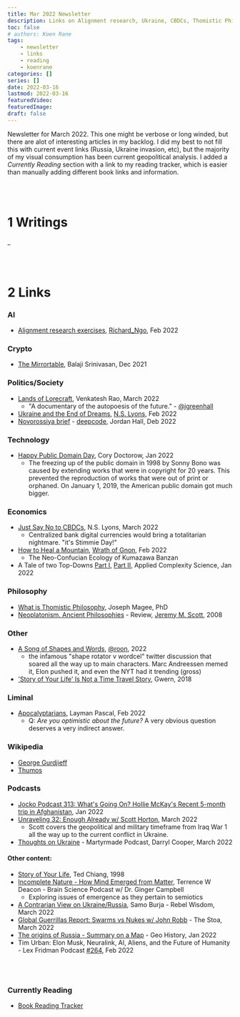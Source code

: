 ```yaml
---
title: Mar 2022 Newsletter
description: Links on Alignment research, Ukraine, CBDCs, Thomistic Philosophy, mirrortables, ecological rehabilitation, public domains, Apocalyptarians, and pertinent video content that was consumed throughout the months of Jan, Feb, and March. 
toc: false
# authors: Koen Rane
tags:
    - newsletter
    - links
    - reading
    - koenrane
categories: []
series: []
date: 2022-03-16
lastmod: 2022-03-16
featuredVideo:
featuredImage:
draft: false
---
```

Newsletter for March 2022. This one might be verbose or long winded, but there are alot of interesting articles in my backlog. I did my best to not fill this with current event links (Russia, Ukraine invasion, etc), but the majority of my visual consumption has been current geopolitical analysis. I added a *Currently Reading* section with a link to my reading tracker, which is easier than manually adding different book links and information. 

</br>
</br>

# 1 Writings
_

</br>
</br>

# 2 Links
### AI
- [Alignment research exercises](https://www.lesswrong.com/posts/kj37Hzb2MsALwLqWt/alignment-research-exercises), [Richard_Ngo](https://www.lesswrong.com/users/ricraz), Feb 2022


### Crypto
- [The Mirrortable](https://balajis.com/mirrortable/), Balaji Srinivasan, Dec 2021


### Politics/Society
- [Lands of Lorecraft](https://studio.ribbonfarm.com/p/lands-of-lorecraft?s=r), Venkatesh Rao, March 2022
    - "A documentary of the autopoesis of the future." - [@jgreenhall](https://twitter.com/jgreenhall)
- [Ukraine and the End of Dreams](https://theupheaval.substack.com/p/ukraine-and-the-end-of-dreams?s=r), [N.S. Lyons](https://substack.com/profile/33861109-ns-lyons), Feb 2022
- [Novorossiya brief](https://deepcode.substack.com/p/novorossiya-brief?s=r) - [deepcode](https://deepcode.substack.com/), Jordan Hall, Deb 2022


### Technology
- [Happy Public Domain Day](https://pluralistic.net/2022/01/03/party-like-its-1926/#roll-over-sonny-bono), Cory Doctorow, Jan 2022
    - The freezing up of the public domain in 1998 by Sonny Bono was caused by extending works that were in copyright for 20 years. This prevented the reproduction of works that were out of print or orphaned. On January 1, 2019, the American public domain got much bigger.  


### Economics
- [Just Say No to CBDCs](https://theupheaval.substack.com/p/just-say-no-to-cbdcs?s=r), N.S. Lyons, March 2022
    - Centralized bank digital currencies would bring a totalitarian nightmare. "it's Stimmie Day!"
- [How to Heal a Mountain](https://wrathofgnon.substack.com/p/how-to-heal-a-mountain?s=r), [Wrath of Gnon](https://substack.com/profile/30006373-wrathofgnon), Feb 2022
    - The Neo-Confucian Ecology of Kumazawa Banzan
- A Tale of two Top-Downs [Part I](https://appliedcomplexity.substack.com/p/a-tale-of-two-top-downs-part-i?s=r), [Part II](https://appliedcomplexity.substack.com/p/a-tale-of-two-top-downs-part-ii?s=r), Applied Complexity Science, Jan 2022


### Philosophy
- [What is Thomistic Philosophy](https://aquinasonline.com/), Joseph Magee, PhD
- [Neoplatonism. Ancient Philosophies](https://bmcr.brynmawr.edu/2009/2009.08.06/) - Review, [Jeremy M. Scott](jmschott@uncc.edu), 2008


### Other
- [A Song of Shapes and Words](https://roonscape.substack.com/p/a-song-of-shapes-and-words?s=r), [@roon](https://twitter.com/tszzl), 2022
    - the infamous "shape rotator v wordcel" twitter discussion that soared all the way up to main characters. Marc Andreessen memed it, Elon pushed it, and even the NYT had it trending (gross)
- ['Story of Your Life' Is Not a Time Travel Story](https://www.gwern.net/Story-Of-Your-Life), Gwern, 2018

### Liminal
- [Apocalyptarians](https://laymanpascal.substack.com/p/apocalyptarians?utm_source=url&s=r), Layman Pascal, Feb 2022
    - Q: *Are you optimistic about the future?* A very obvious question deserves a very indirect answer.


### Wikipedia
- [George Gurdjieff](https://en.wikipedia.org/wiki/George_Gurdjieff)
- [Thumos](https://en.wikipedia.org/wiki/Thumos#Thymos_and_democracy:_megalothymia_and_isothymia)


### Podcasts
- [Jocko Podcast 313: What's Going On? Hollie McKay's Recent 5-month trip in Afghanistan](https://www.youtube.com/watch?v=PaGBj79yofo&t=9098s), Jan 2022
- [Unraveling 32: Enough Already w/ Scott Horton](https://open.spotify.com/episode/2nF9Xp59lqqO9ilxczeCsQ?si=7324078bb847468b), March 2022
    - Scott covers the geopolitical and military timeframe from Iraq War 1 all the way up to the current conflict in Ukraine. 
- [Thoughts on Ukraine](https://open.spotify.com/episode/04i6x4kp00XQAfBJyW3Rna?si=0ef25776d3504b3b) - Martyrmade Podcast, Darryl Cooper, March 2022


#### Other content:
- [Story of Your Life](https://www.gwern.net/docs/www/web.archive.org/6e815bce14119364ab4149dc785eb8b576a6aa67.pdf), Ted Chiang, 1998
- [Incomplete Nature - How Mind Emerged from Matter](https://www.youtube.com/watch?v=KDfgIj32-70), Terrence W Deacon - Brain Science Podcast w/ Dr. Ginger Campbell
    - Exploring issues of emergence as they pertain to semiotics
- [A Contrarian View on Ukraine/Russia](https://www.youtube.com/watch?v=Mu19_rlwHgY), Samo Burja - Rebel Wisdom, March 2022
- [Global Guerrillas Report: Swarms vs Nukes w/ John Robb](https://www.youtube.com/watch?v=kIFfwXuRwG0) - The Stoa, March 2022
- [The origins of Russia - Summary on a Map](https://www.youtube.com/watch?v=qUgzqkCW6A4) - Geo History, Jan 2022
- Tim Urban: Elon Musk, Neuralink, AI, Aliens, and the Future of Humanity - Lex Fridman Podcast [#264](https://www.youtube.com/hashtag/264), Feb 2022

</br>
</br>

### Currently Reading
- [Book Reading Tracker](Rehttps://lifetank.life/posts/2022_bookantt/)
